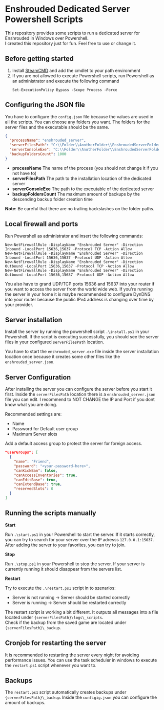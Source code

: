 # Enshrouded Dedicated Server Powershell Scripts

This repository provides some scripts to run a dedicated server for Enshrouded in Windows over Powershell. <br>
I created this repository just for fun. Feel free to use or change it.

## Before getting started

1. Install [SteamCMD](https://developer.valvesoftware.com/wiki/SteamCMD) and add the cmdlet to your path environment
2. If you are not allowed to execute Powershell scripts, run Powershell as an administrator and execute the following command
    ```pwsh
    Set-ExecutionPolicy Bypass -Scope Process -Force
    ```

## Configuring the JSON file

You have to configure the `config.json` file because the values are used in all the scripts. You can choose any folders you want. The folders for the server files and the executable should be the same.

```json
{
  "processName": "enshrouded_server",
  "serverFilesPath": "C:\\Folder\\AnotherFolder\\EnshroudedServerFolder",
  "serverConsoleExe": "C:\\Folder\\AnotherFolder\\EnshroudedServerFolder\\enshrouded_server.exe",
  "backupFoldersCount": 1000
}
```

* **processName** The name of the process (you should not change it if you not have to)
* **serverFilesPath** The path to the installation location of the dedicated server
* **serverConsoleExe** The path to the executable of the dedicated server
* **backupFoldersCount** The maximum amount of backups by the descending backup folder creation time

**Note:** Be careful that there are no trailing backslashes on the folder paths.

## Local firewall and ports

Run Powershell as administrator and insert the following commands:

```pwsh
New-NetFirewallRule -DisplayName "Enshrouded Server" -Direction Inbound -LocalPort 15636,15637 -Protocol TCP -Action Allow
New-NetFirewallRule -DisplayName "Enshrouded Server" -Direction Inbound -LocalPort 15636,15637 -Protocol UDP -Action Allow
New-NetFirewallRule -DisplayName "Enshrouded Server" -Direction Outbound -LocalPort 15636,15637 -Protocol TCP -Action Allow
New-NetFirewallRule -DisplayName "Enshrouded Server" -Direction Outbound -LocalPort 15636,15637 -Protocol UDP -Action Allow
```

You also have to grand UDP/TCP ports 15636 and 15637 into your router if you want to access the server from the world wide web. 
If you're running the server in your home it is maybe recommended to configure DynDNS into your router because the public IPv4 address is changing over time by your provider.

## Server installation

Install the server by running the powershell script `.\install.ps1` in your Powershell. If the script is executing successfully, you should see the server files in your configured `serverFilesPath` location.

You have to start the `enshrouded_server.exe` file inside the server installation location once because it creates some other files like the `enshrouded_server.json`.

## Server Configuration

After installing the server you can configure the server before you start it first. Inside the `serverFilesPath` location there is a `enshrouded_server.json` file you can edit. 
I recommend to NOT CHANGE the IP and Port if you dont know what you are doing.

Recommended settings are:

- Name
- Password for Default user group
- Maximum Server slots

Add a default access group to protect the server for foreign access.

```json
"userGroups": [
  {
    "name": "Friend",
    "password": "<your-password-here>",
    "canKickBan": false,
    "canAccessInventories": true,
    "canEditBase": true,
    "canExtendBase": true,
    "reservedSlots": 0
  }
]
```

## Running the scripts manually

**Start**

Run `.\start.ps1` in your Powershell to start the server. If it starts correctly, you can try to search for your server over the IP adresss `127.0.0.1:15637`. After adding the server to your favorites, you can try to join.

**Stop**

Run `.\stop.ps1` in your Powershell to stop the server. If your server is currently running it should disappear from the servers list.

**Restart**

Try to execute the `.\restart.ps1` script in to szenarios:

- Server is not running &rarr; Server should be started correctly
- Server is running &rarr; Server should be restarted correctly

The restart script is working a bit different. It outputs all messages into a file located under `{serverFilesPath}\logs\_scripts`. <br>
Check if the backup from the saved game are located under `{serverFilesPath}\_backup`.

## Cronjob for restarting the server

It is recommended to restarting the server every night for avoiding performance issues. You can use the task scheduler in windows to execute the `restart.ps1` script whenever you want to.

## Backups

The `restart.ps1` script automatically creates backups under `{serverFilesPath}\_backup`. Inside the `configig.json` you can configure the amount of backups.


